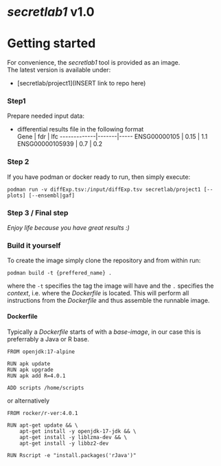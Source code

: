 # *secretlab1* v1.0

# Getting started
For convenience, the *secretlab1* tool is provided as an image. <br>
The latest version is available under:<br>
- [secretlab/project1](INSERT link to repo here)

### Step1 ###
Prepare needed input data: <br>
- differential results file in the following format <br>
Gene   |  fdr    |  lfc
-------------|-------|-----
ENSG00000105     |  0.15   |  1.1
ENSG00000105939  |  0.7    |  0.2

### Step 2 ###
If you have podman or docker ready to run, then simply execute: <br>
```shell script
podman run -v diffExp.tsv:/input/diffExp.tsv secretlab/project1 [--plots] [--ensembl|gaf]
```

### Step 3 / Final step
*Enjoy life because you have great results :)*

### Build it yourself
To create the image simply clone the repository and from within run: <br>
```shell script
podman build -t {preffered_name} .
```
where the `-t` specifies the tag the image will have and the `.` 
specifies the *context*, i.e. where the *Dockerfile* is located.
This will perform all instructions from the *Dockerfile* and thus assemble
the runnable image.

#### Dockerfile
Typically a *Dockerfile* starts of with a *base-image*, in our case
this is preferrably a Java or R base.
```shell script
FROM openjdk:17-alpine

RUN apk update
RUN apk upgrade
RUN apk add R=4.0.1

ADD scripts /home/scripts
```

or alternatively

```shell script
FROM rocker/r-ver:4.0.1

RUN apt-get update && \
    apt-get install -y openjdk-17-jdk && \
    apt-get install -y liblzma-dev && \
    apt-get install -y libbz2-dev

RUN Rscript -e "install.packages('rJava')"
```